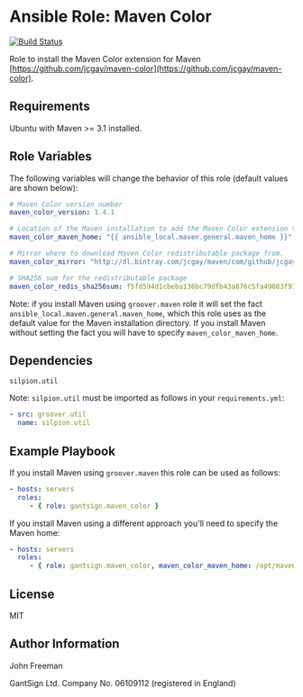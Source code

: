 Ansible Role: Maven Color
=====================

[![Build Status](https://travis-ci.org/gantsign/ansible-role-maven-color.svg?branch=master)](https://travis-ci.org/gantsign/ansible-role-maven-color)

Role to install the Maven Color extension for Maven
[https://github.com/jcgay/maven-color](https://github.com/jcgay/maven-color).

Requirements
------------

Ubuntu with Maven >= 3.1 installed.

Role Variables
--------------

The following variables will change the behavior of this role (default values
are shown below):

```yaml
# Maven Color version number
maven_color_version: 1.4.1

# Location of the Maven installation to add the Maven Color extension to.
maven_color_maven_home: "{{ ansible_local.maven.general.maven_home }}"

# Mirror where to download Maven Color redistributable package from.
maven_color_mirror: "http://dl.bintray.com/jcgay/maven/com/github/jcgay/maven/color/maven-color-logback/{{ maven_color_version }}"

# SHA256 sum for the redistributable package
maven_color_redis_sha256sum: f5fd594d1cbeba136bc79dfb43a876c5fa49083f97e37fbec81df65dfc87a25b
```

Note: if you install Maven using `groover.maven` role it will set the fact
`ansible_local.maven.general.maven_home`, which this role uses as the default
value for the Maven installation directory. If you install Maven without setting
the fact you will have to specify `maven_color_maven_home`.

Dependencies
------------

`silpion.util`

Note: `silpion.util` must be imported as follows in your `requirements.yml`:

```yaml
- src: groover.util
  name: silpion.util
```

Example Playbook
----------------

If you install Maven using `groover.maven` this role can be used as follows:

```yaml
- hosts: servers
  roles:
     - { role: gantsign.maven_color }
```

If you install Maven using a different approach you'll need to specify the
Maven home:

```yaml
- hosts: servers
  roles:
     - { role: gantsign.maven_color, maven_color_maven_home: /opt/maven/apache-maven-3.3.9 }
```

License
-------

MIT

Author Information
------------------

John Freeman

GantSign Ltd.
Company No. 06109112 (registered in England)
